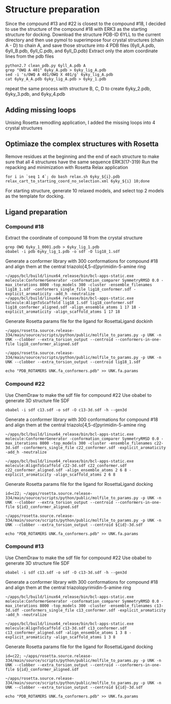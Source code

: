# Structure preparation
Since the compound #13 and #22 is closest to the compound #18, I decided to use the structure of the compound #18 with ERK3 as the starting structure for docking.
Download the structure PDB-ID 6YLL to the current directory and then use pymol to superimpose four crystal structures (chain A - D) to chain A, and save those structure into 4 PDB files (6yll_A.pdb, 6yll_B.pdb, 6yll_C.pdb, and 6yll_D.pdb)
Extract only the atom coordinate lines from the pdb files
```
python2.7 clean_pdb.py 6yll_A.pdb A
grep "OWQ A 401" 6yky_A.pdb > 6yky_lig_A.pdb 
sed -i 's/OWQ A 401/OWQ X 401/g' 6yky_lig_A.pdb
cat 6yky_A_A.pdb 6yky_lig_A.pdb > 6yky_1.pdb
```
repeat the same process with structure B, C, D to create 6yky_2.pdb, 6yky_3.pdb, and 6yky_4.pdb

## Adding missing loops
Unising Rosetta remodling application, I added the missing loops into 4 crystal structures
## Optimiaze the complex structures with Rosetta
Remove residues at the beginning and the end of each structure to make sure that all 4 structures have the same sequence ERK3(17-319)
Run the repacking and minimization with Rosetta Relax application
```
for i in `seq 1 4`; do bash relax.sh 6yky_${i}.pdb relax_cart_to_starting_coord_no_selection.xml 6yky_${i} 10;done
```
For starting structure, generate 10 relaxed models, and select top 2 models as the template for docking.

## Ligand preparation
### Compound #18
Extract the coordinate of compound 18 from the crystal structure
```
grep OWQ 6yky_1_0001.pdb > 6yky_lig_1.pdb
obabel -i pdb 6yky_lig_1.pdb -o sdf -O lig18_1.sdf
```

Generate a conformer library with 300 conformations for compound #18 and align them at the central triazolo[4,5-d]pyrimidin-5-amine ring
```
~/apps/bcl/build/linux64_release/bin/bcl-apps-static.exe molecule:ConformerGenerator -conformation_comparer SymmetryRMSD 0.0 -max_iterations 8000 -top_models 300 -cluster -ensemble_filenames lig18_1.sdf -conformers_single_file lig18_conformer.sdf -explicit_aromaticity -add_h -neutralize
~/apps/bcl/build/linux64_release/bin/bcl-apps-static.exe molecule:AlignToScaffold lig18_1.sdf lig18_conformer.sdf lig18_conformer_aligned.sdf -align_ensemble_atoms 1 17 18 -explicit_aromaticity -align_scaffold_atoms 1 17 18
```
Generate Rosetta params file for the ligand for RosettaLigand dockinh
```
~/apps/rosetta.source.release-334/main/source/scripts/python/public/molfile_to_params.py -p UNK -n UNK --clobber --extra_torsion_output --centroid --conformers-in-one-file lig18_conformer_aligned.sdf

~/apps/rosetta.source.release-334/main/source/scripts/python/public/molfile_to_params.py -p UNK -n UNK --clobber --extra_torsion_output --centroid lig18_1.sdf

echo "PDB_ROTAMERS UNK.fa_conformers.pdb" >> UNK.fa.params
```
### Compound #22
Use ChemDraw to make the sdf file for compound #22
Use obabel to generate 3D structure file SDF
```
obabel -i sdf c13.sdf -o sdf -O c13-3d.sdf -h --gen3d
```
Generate a conformer library with 300 conformations for compound #18 and align them at the central triazolo[4,5-d]pyrimidin-5-amine ring
```
~/apps/bcl/build/linux64_release/bin/bcl-apps-static.exe molecule:ConformerGenerator -conformation_comparer SymmetryRMSD 0.0 -max_iterations 8000 -top_models 300 -cluster -ensemble_filenames c22-3d.sdf -conformers_single_file c22_conformer.sdf -explicit_aromaticity -add_h -neutralize

~/apps/bcl/build/linux64_release/bin/bcl-apps-static.exe molecule:AlignToScaffold c22-3d.sdf c22_conformer.sdf c22_conformer_aligned.sdf -align_ensemble_atoms 2 6 8 -explicit_aromaticity -align_scaffold_atoms 2 6 8
```

Generate Rosetta params file for the ligand for RosettaLigand docking
```
id=c22; ~/apps/rosetta.source.release-334/main/source/scripts/python/public/molfile_to_params.py -p UNK -n UNK --clobber --extra_torsion_output --centroid --conformers-in-one-file ${id}_conformer_aligned.sdf

~/apps/rosetta.source.release-334/main/source/scripts/python/public/molfile_to_params.py -p UNK -n UNK --clobber --extra_torsion_output --centroid ${id}-3d.sdf

echo "PDB_ROTAMERS UNK.fa_conformers.pdb" >> UNK.fa.params
```
### Compound #13

Use ChemDraw to make the sdf file for compound #22
Use obabel to generate 3D structure file SDF
```
obabel -i sdf c13.sdf -o sdf -O c13-3d.sdf -h --gen3d
```
Generate a conformer library with 300 conformations for compound #18 and align them at the central triazolopyrimidin-5-amine ring
```
~/apps/bcl/build/linux64_release/bin/bcl-apps-static.exe molecule:ConformerGenerator -conformation_comparer SymmetryRMSD 0.0 -max_iterations 8000 -top_models 300 -cluster -ensemble_filenames c13-3d.sdf -conformers_single_file c13_conformer.sdf -explicit_aromaticity -add_h -neutralize

~/apps/bcl/build/linux64_release/bin/bcl-apps-static.exe molecule:AlignToScaffold c13-3d.sdf c13_conformer.sdf c13_conformer_aligned.sdf -align_ensemble_atoms 1 3 8 -explicit_aromaticity -align_scaffold_atoms 1 3 8
```
Generate Rosetta params file for the ligand for RosettaLigand docking
```
id=c22; ~/apps/rosetta.source.release-334/main/source/scripts/python/public/molfile_to_params.py -p UNK -n UNK --clobber --extra_torsion_output --centroid --conformers-in-one-file ${id}_conformer_aligned.sdf

~/apps/rosetta.source.release-334/main/source/scripts/python/public/molfile_to_params.py -p UNK -n UNK --clobber --extra_torsion_output --centroid ${id}-3d.sdf

echo "PDB_ROTAMERS UNK.fa_conformers.pdb" >> UNK.fa.params
```

